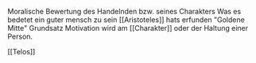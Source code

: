 Moralische Bewertung des Handelnden bzw. seines Charakters
Was es bedetet ein guter mensch zu sein 
[[Aristoteles]] hats erfunden 
"Goldene Mitte"
Grundsatz 
Motivation wird am [[Charakter]] oder der Haltung einer Person.

[[Telos]] 